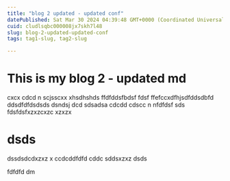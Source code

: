 ```yaml
---
title: "blog 2 updated - updated conf"
datePublished: Sat Mar 30 2024 04:39:48 GMT+0000 (Coordinated Universal Time)
cuid: cludlsqbc000008jx7skh7l48
slug: blog-2-updated-updated-conf
tags: tag1-slug, tag2-slug

---
```


# This is my blog 2 - updated md
cxcx cdcd n scjsscxx xhsdhshds ffdfddsfbdsf  fdsf ffefccxdfhjsdfddsdbfd ddsdfdfdsdsds dsndsj dcd sdsadsa cdcdd cdscc n nfdfdsf sds
fdsfdsfxzxzcxzc
xzxzx
# dsds
dssdsdcdxzxz
 x
 ccdcddfdfd cddc
sddsxzxz
dsds


fdfdfd
dm